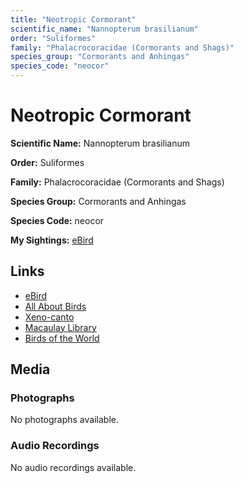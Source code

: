```yaml
---
title: "Neotropic Cormorant"
scientific_name: "Nannopterum brasilianum"
order: "Suliformes"
family: "Phalacrocoracidae (Cormorants and Shags)"
species_group: "Cormorants and Anhingas"
species_code: "neocor"
---
```


# Neotropic Cormorant

**Scientific Name:** Nannopterum brasilianum

**Order:** Suliformes

**Family:** Phalacrocoracidae (Cormorants and Shags)

**Species Group:** Cormorants and Anhingas

**Species Code:** neocor

**My Sightings:** [eBird](https://ebird.org/lifelist?r=world&time=life&spp=neocor)

## Links
* [eBird](https://ebird.org/species/neocor) 
* [All About Birds](https://www.allaboutbirds.org/guide/neocor) 
* [Xeno-canto](https://www.xeno-canto.org/species/neocor) 
* [Macaulay Library](https://search.macaulaylibrary.org/catalog?taxonCode=neocor&sort=rating_rank_desc)
* [Birds of the World](https://birdsoftheworld.org/bow/species/neocor)

## Media
### Photographs
No photographs available.

### Audio Recordings
No audio recordings available.
